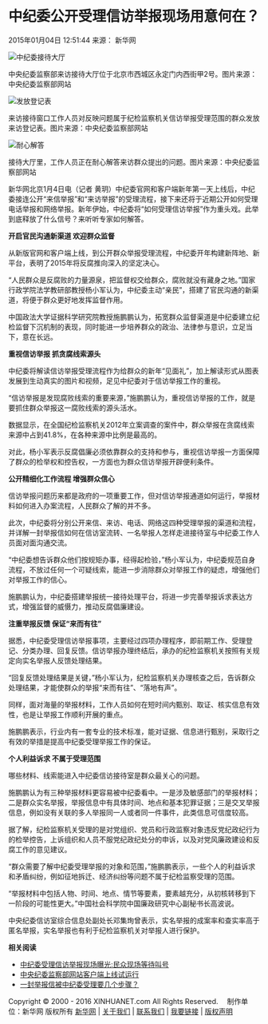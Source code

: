 # 中纪委公开受理信访举报现场用意何在？

2015年01月04日 12:51:44 来源： 新华网

![中纪委接待大厅](http://www.xinhuanet.com/xilan/imgs/20141202xhxw.jpg)

中央纪委监察部来访接待大厅位于北京市西城区永定门内西街甲2号。图片来源：中央纪委监察部网站

![发放登记表](127355304_14203534875751n.jpg)

来访接待窗口工作人员对反映问题属于纪检监察机关信访举报受理范围的群众发放来访登记表。图片来源：中央纪委监察部网站

![耐心解答](127355304_14203535235281n.jpg)

接待大厅里，工作人员正在耐心解答来访群众提出的问题。图片来源：中央纪委监察部网站

新华网北京1月4日电（记者 黄玥）中纪委官网和客户端新年第一天上线后，中纪委接连公开“来信举报”和“来访举报”的受理流程，接下来还将于近期公开如何受理电话举报和网络举报。新年伊始，中纪委将“如何受理信访举报”作为重头戏。此举到底释放了什么信号？来听听专家如何解答。

**开启官民沟通新渠道 欢迎群众监督**

从新版官网和客户端上线，到公开群众举报受理流程，中纪委开年构建新阵地、新平台，表明了2015年将反腐推向深入的坚定决心。

“人民群众是反腐败的力量源泉，把监督权交给群众，腐败就没有藏身之地。”国家行政学院法学教研部教授杨小军认为，中纪委主动“亲民”，搭建了官民沟通的新渠道，将便于群众更好地发挥监督作用。

中国政法大学证据科学研究院教授施鹏鹏认为，拓宽群众监督渠道是中纪委建立纪检监督下沉机制的表现，同时能进一步培养群众的政治、法律参与意识，立足当下，意在长远。

**重视信访举报 抓贪腐线索源头**

中纪委将解读信访举报受理流程作为给群众的新年“见面礼”，加上解读形式从图表发展到生动真实的图片和视频，足见中纪委对于信访举报工作的重视。

“信访举报是发现腐败线索的重要来源，”施鹏鹏认为，重视信访举报的工作，就是要抓住群众举报这一腐败线索的源头活水。

数据显示，在全国纪检监察机关2012年立案调查的案件中，群众举报在贪腐线索来源中占到41.8%，在各种来源中比例是最高的。

对此，杨小军表示反腐倡廉必须依靠群众的支持和参与，重视信访举报一方面保障了群众的检举权和控告权，一方面也为群众信访举报开辟便利条件。

**公开精细化工作流程 增强群众信心**

信访举报问题历来都是政府的一项重要工作，但对信访举报通道如何运行，举报材料如何进入办案流程，人民群众了解的并不多。

此次，中纪委将分别公开来信、来访、电话、网络这四种受理举报的渠道和流程，并详解一封举报信如何在信访室流转、一名举报人怎样走进接待室与中纪委工作人员面对面沟通交流。

“中纪委想告诉群众他们按规矩办事，经得起检验，”杨小军认为，中纪委规范自身流程，不放过任何一个可疑线索，能进一步消除群众对举报工作的疑虑，增强他们对举报工作的信心。

施鹏鹏认为，中纪委搭建举报统一接待处理平台，将进一步完善举报诉求表达方式，增强监督的威慑力，推动反腐倡廉建设。

**注重举报反馈 保证“来而有往”**

据悉，中纪委受理信访举报事项，主要经过四项办理程序，即前期工作、受理登记、分类办理、回复反馈。信访举报办理终结后，承办的纪检监察机关按照有关规定向实名举报人反馈处理结果。

“回复反馈处理结果是关键，”杨小军认为，纪检监察机关办理核查之后，告诉群众处理结果，才能使群众的举报“来而有往”、“落地有声”。

同样，面对海量的举报材料，工作人员如何在短时间内甄别、取证、核实信息有效性，也是让举报工作顺利开展的重点。

施鹏鹏表示，行业内有一套专业的技术标准，能对证据、信息进行甄别，采取行之有效的举措是提高中纪委受理举报工作的保证。

**个人利益诉求 不属于受理范围**

哪些材料、线索能进入中纪委信访接待室是群众最关心的问题。

施鹏鹏认为有三种举报材料更容易被中纪委看中。一是涉及敏感部门的举报材料；二是群众实名举报，举报信息中有具体时间、地点和基本犯罪证据；三是交叉举报信息，例如没有关联的多人举报同一人或者同一件事件，此类信息可信度较高。

据了解，纪检监察机关受理的是对党组织、党员和行政监察对象违反党纪政纪行为的检举控告，上诉组织和人员不服党纪政纪处分的申诉，以及对党风廉政建设和反腐工作的意见建议。

“群众需要了解中纪委受理举报的对象和范围，”施鹏鹏表示，一些个人的利益诉求和矛盾纠纷，例如征地拆迁、经济纠纷等问题不属于纪检监察受理的范围。

“举报材料中包括人物、时间、地点、情节等要素，要素越充分，从初核转移到下一阶段的可能性更大。”中国社会科学院中国廉政研究中心副秘书长高波说。

中央纪委信访室综合信息处副处长邓集珣曾表示，实名举报的成案率和查实率高于匿名举报，实名举报也有利于纪检监察机关对举报人进行保护。

**相关阅读**

- [中纪委受理信访举报现场曝光:民众现场等待叫号](http://news.xinhuanet.com/local/2015-01/03/c_127353792.htm)
- [中央纪委监察部网站客户端上线试运行](http://news.xinhuanet.com/2015-01/01/c_1113850407.htm)
- [一封举报信被中纪委受理要几个步骤？](http://news.xinhuanet.com/forum/2015-01/02/c_127353377.htm)

Copyright © 2000 - 2016 XINHUANET.com All Rights Reserved. 　制作单位：新华网 版权所有 [新华网](http://www.xinhuanet.com) | [关于我们](http://www.xinhuanet.com/aboutus.htm) | [联系我们](http://news.xinhuanet.com/way.htm) | [我要链接](http://www.xinhuanet.com/linktous.htm) | [版权声明](http://www.xinhuanet.com/xinhua_copyright.htm)
<!-- tcd_original_link http://www.xinhuanet.com/politics/2015-01/04/c_127355304.htm -->
